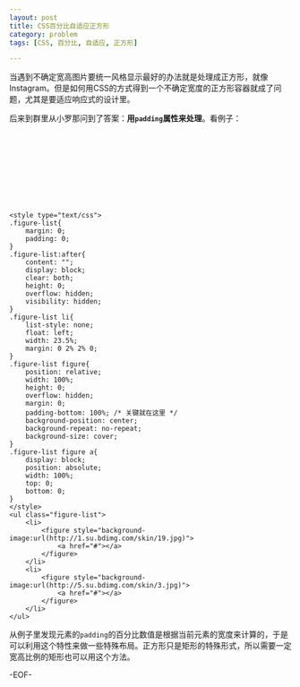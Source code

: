 ```yaml
---
layout: post
title: CSS百分比自适应正方形
category: problem
tags: [CSS, 百分比, 自适应, 正方形]

---
```


当遇到不确定宽高图片要统一风格显示最好的办法就是处理成正方形，就像Instagram。但是如何用CSS的方式得到一个不确定宽度的正方形容器就成了问题，尤其是要适应响应式的设计里。

后来到群里从小罗那问到了答案：**用`padding`属性来处理**。看例子：

<style type="text/css">
.figure-list{
    margin: 0;
    padding: 0;
}
.figure-list:after{
    content: "";
    display: block;
    clear: both;
    height: 0;
    overflow: hidden;
    visibility: hidden;
}
.figure-list li{
    list-style: none;
    float: left;
    width: 23.5%;
    margin: 0 2% 2% 0;
}
.figure-list figure{
    position: relative;
    width: 100%;
    height: 0;
    overflow: hidden;
    margin: 0;
    padding-bottom: 100%; /* 关键就在这里 */
    background-position: center;
    background-repeat: no-repeat;
    background-size: cover;
}
.figure-list figure a{
    display: block;
    position: absolute;
    width: 100%;
    top: 0;
    bottom: 0;
}
</style>
<ul class="figure-list">
    <li>
        <figure style="background-image:url(http://1.su.bdimg.com/skin/19.jpg)">
            <a href="#"></a>
        </figure>
    </li>
    <li>
        <figure style="background-image:url(http://5.su.bdimg.com/skin/3.jpg)">
            <a href="#"></a>
        </figure>
    </li>
</ul>

```
<style type="text/css">
.figure-list{
    margin: 0;
    padding: 0;
}
.figure-list:after{
    content: "";
    display: block;
    clear: both;
    height: 0;
    overflow: hidden;
    visibility: hidden;
}
.figure-list li{
    list-style: none;
    float: left;
    width: 23.5%;
    margin: 0 2% 2% 0;
}
.figure-list figure{
    position: relative;
    width: 100%;
    height: 0;
    overflow: hidden;
    margin: 0;
    padding-bottom: 100%; /* 关键就在这里 */
    background-position: center;
    background-repeat: no-repeat;
    background-size: cover;
}
.figure-list figure a{
    display: block;
    position: absolute;
    width: 100%;
    top: 0;
    bottom: 0;
}
</style>
<ul class="figure-list">
    <li>
        <figure style="background-image:url(http://1.su.bdimg.com/skin/19.jpg)">
            <a href="#"></a>
        </figure>
    </li>
    <li>
        <figure style="background-image:url(http://5.su.bdimg.com/skin/3.jpg)">
            <a href="#"></a>
        </figure>
    </li>
</ul>
```

从例子里发现元素的`padding`的百分比数值是根据当前元素的宽度来计算的，于是可以利用这个特性来做一些特殊布局。正方形只是矩形的特殊形式，所以需要一定宽高比例的矩形也可以用这个方法。

-EOF-
